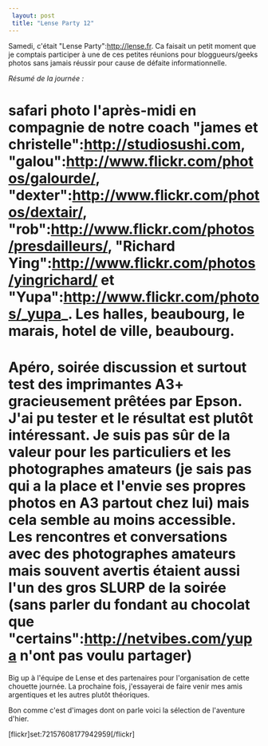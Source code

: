 ```yaml
---
 layout: post
 title: "Lense Party 12"
---
```


Samedi, c'était "Lense Party":http://lense.fr. Ca faisait un petit moment que je comptais participer à une de ces petites réunions pour bloggueurs/geeks photos sans jamais réussir pour cause de défaite informationnelle.

*Résumé de la journée :*

# safari photo l'après-midi en compagnie de notre coach "james et christelle":http://studiosushi.com, "galou":http://www.flickr.com/photos/galourde/, "dexter":http://www.flickr.com/photos/dextair/, "rob":http://www.flickr.com/photos/presdailleurs/, "Richard Ying":http://www.flickr.com/photos/yingrichard/ et "Yupa":http://www.flickr.com/photos/_yupa_. Les halles, beaubourg, le marais, hotel de ville, beaubourg.
# Apéro, soirée discussion et surtout test des imprimantes A3+ gracieusement prêtées par Epson. J'ai pu tester et le résultat est plutôt intéressant. Je suis pas sûr de la valeur pour les particuliers et les photographes amateurs (je sais pas qui a la place et l'envie ses propres photos en A3 partout chez lui) mais cela semble au moins accessible. Les rencontres et conversations avec des photographes amateurs mais souvent avertis étaient aussi l'un des gros SLURP de la soirée (sans parler du fondant au chocolat que "certains":http://netvibes.com/yupa n'ont pas voulu partager)

Big up à l'équipe de Lense et des partenaires pour l'organisation de cette chouette journée. La prochaine fois, j'essayerai de faire venir mes amis argentiques et les autres plutôt théoriques.

Bon comme c'est d'images dont on parle voici la sélection de l'aventure d'hier.

[flickr]set:72157608177942959[/flickr]
